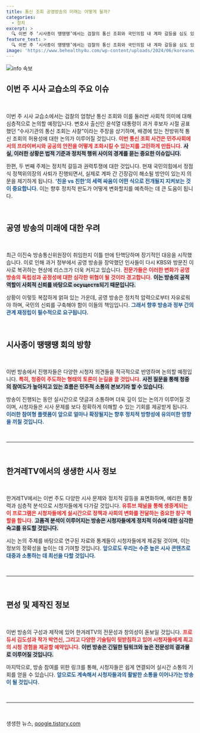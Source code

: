 ```yaml
---
title: 통신 조회 공영방송의 미래는 어떻게 될까?
categories:
  - 정치
excerpt: >
  🔍 이번 주 ‘시사종이 땡땡땡’에서는 검찰의 통신 조회와 국민의힘 내 계파 갈등을 심도 있게 분석합니다. 또한, 공영방송 장악 우려 속 이진숙 위원장의 버티기 전략도 살펴봅니다. 지금 바로 시청하세요! 🚨📺
feature_text: >
  🔍 이번 주 ‘시사종이 땡땡땡’에서는 검찰의 통신 조회와 국민의힘 내 계파 갈등을 심도 있게 분석합니다. 또한, 공영방송 장악 우려 속 이진숙 위원장의 버티기 전략도 살펴봅니다. 지금 바로 시청하세요! 🚨📺
image: 'https://www.behealthy4u.com/wp-content/uploads/2024/06/koreanews.jpg'
---
```


<p><img src="https://www.behealthy4u.com/wp-content/uploads/2024/06/koreanews.jpg" alt="info 속보" /></p>

<h2 data-ke-size="size26">이번 주 시사 교습소의 주요 이슈</h2>

<p data-ke-size="size16">&nbsp;</p>

<p>이번 주 시사 교습소에서는 검찰의 엄청난 통신 조회와 이를 둘러싼 사회적 의미에 대해 심층적으로 논의할 예정입니다. 변호사 출신인 윤석열 대통령이 과거 후보자 시절 공표했던 “수사기관의 통신 조회는 사찰”이라는 주장을 상기하며, 배경에 있는 전방위적 통신 조회의 허용성에 대한 논의가 이루어질 것입니다. <b><span style="color: #ee2323;">이번 통신 조회 사건은 민주사회에서의 프라이버시와 공공의 안전을 어떻게 조화시킬 수 있는지를 고민하게 만듭니다.</span></b> <b><span style="background-color: #21538527;">사실, 이러한 상황은 법적 기준과 정치적 행위 사이의 경계를 묻는 중요한 이슈입니다.</span></b></p>

<p>한편, 두 번째 주제는 정치적 갈등과 권력투쟁에 대한 것입니다. 현재 국민의힘에서 정점식 정책위의장의 사퇴가 진행되면서, 실제로 계파 간 긴장감이 해소될 방안이 있는지 의문을 제기하게 됩니다. <b><span style="color: #1a5490;">‘친윤 vs 친한’의 세력 싸움이 어떤 식으로 전개될지 지켜보는 것이 중요합니다.</span></b> 이는 향후 정치적 판도가 어떻게 변화할지를 예측하는 데 큰 도움이 됩니다.</p>

<p data-ke-size="size16">&nbsp;</p>

<h2 data-ke-size="size26">공영 방송의 미래에 대한 우려</h2>

<p data-ke-size="size16">&nbsp;</p>

<p>최근 이진숙 방송통신위원장이 취임한지 이틀 만에 탄핵당하며 장기적인 대응을 시작했습니다. 이로 인해 과거 정부에서 공영 방송을 장악했던 인사들이 다시 KBS와 방문진 이사로 복귀하는 현상에 리스크가 더욱 커지고 있습니다. <b><span style="color: #ee2323;">전문가들은 이러한 변화가 공영 방송의 독립성과 공정성에 대한 심각한 위협이 될 것이라 경고합니다.</span></b> <b><span style="background-color: #21538527;">이는 방송의 공적 역할이 사회적 신뢰를 바탕으로 осуществ되기 때문입니다.</span></b></p>

<p>상황이 이렇듯 복잡하게 얽혀 있는 가운데, 공영 방송은 정치적 압력으로부터 자유로워야 하며, 국민의 신뢰를 구축해야 함이 이들의 책임입니다. <b><span style="color: #1a5490;">그래서 향후 방송과 정부 간의 관계 재정립이 필수적으로 요구됩니다.</span></b></p>

<p data-ke-size="size16">&nbsp;</p>

<h2 data-ke-size="size26">시사종이 땡땡땡 회의 방향</h2>

<p data-ke-size="size16">&nbsp;</p>

<p>이번 방송에서 진행자들은 다양한 시청자 의견들을 적극적으로 반영하며 논의할 예정입니다. <b><span style="color: #ee2323;">특히, 청중이 주도하는 형태의 토론이 눈길을 끌 것입니다.</span></b> <b><span style="background-color: #21538527;">사전 질문을 통해 청중의 참여도가 높아지고 있는 흐름은 민주적 소통의 본보기라 할 수 있습니다.</span></b></p>

<p>방송이 진행되는 동안 실시간으로 댓글과 소통하며 더욱 깊이 있는 논의가 이루어질 것이며, 시청자들은 시사 문제를 보다 정확하게 이해할 수 있는 기회를 제공받게 됩니다. <b><span style="color: #1a5490;">이러한 참여형 플랫폼이 앞으로 얼마나 확장될지는 향후 정치적 방향성에 유의미한 영향을 끼칠 것입니다.</span></b></p>

<p data-ke-size="size16">&nbsp;</p>

<hr>

<p data-ke-size="size16">&nbsp;</p>

<h2 data-ke-size="size26">한겨레TV에서의 생생한 시사 정보</h2>

<p data-ke-size="size16">&nbsp;</p>

<p>한겨레TV에서는 이번 주도 다양한 시사 문제와 정치적 갈등을 표면화하며, 예리한 통찰력과 심층적 분석으로 시청자들에게 다가갈 것입니다. <b><span style="color: #ee2323;">유튜브 채널을 통해 생중계되는 이 프로그램은 시청자들에게 실시간으로 정책과 사회의 변화를 전달하는 중요한 창구 역할을 합니다.</span></b> <b><span style="background-color: #21538527;">고품격 분석이 이루어지는 방송은 시청자들에게 정치적 이슈에 대한 심각한 숙고를 유도할 것입니다.</span></b></p>

<p>시는 논의 주제를 바탕으로 연구된 자료와 통계들이 시청자들에게 제공될 것이며, 이는 정보의 정확성을 높이는 데 기여할 것입니다. <b><span style="color: #1a5490;">앞으로도 우리는 수준 높은 시사 콘텐츠로 대중과 소통하는 데 최선을 다할 것입니다.</span></b></p>

<p data-ke-size="size16">&nbsp;</p>

<hr>

<p data-ke-size="size16">&nbsp;</p>

<h2 data-ke-size="size26">편성 및 제작진 정보</h2>

<p data-ke-size="size16">&nbsp;</p>

<p>이번 방송의 구성과 제작에 있어 한겨레TV의 전문성과 창의성이 돋보일 것입니다. <b><span style="color: #ee2323;">프로듀서 김도성과 작가 박연신, 그리고 다양한 기술팀이 뒷받침하고 있어 시청자들에게 최고의 시청 경험을 제공할 예약입니다.</span></b> <b><span style="background-color: #21538527;">이번 방송은 긴밀한 팀워크와 높은 전문성의 결과물로 이루어질 것입니다.</span></b></p>

<p>마지막으로, 방송 참여를 위한 링크를 통해, 시청자들은 쉽게 연결되어 실시간 소통의 기회를 얻을 수 있습니다. <b><span style="color: #1a5490;">앞으로도 계속해서 시청자들과의 활발한 소통을 이어나가는 방송이 될 것입니다.</span></b></p>

<p data-ke-size="size16">&nbsp;</p>

<hr>

<p data-ke-size="size16">&nbsp;</p>
생생한 뉴스, <a href="https://qoogle.tistory.com" rel="dofollow">qoogle.tistory.com</a>


